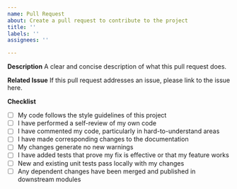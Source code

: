 ```yaml
---
name: Pull Request
about: Create a pull request to contribute to the project
title: ''
labels: ''
assignees: ''

---
```


**Description**
A clear and concise description of what this pull request does.

**Related Issue**
If this pull request addresses an issue, please link to the issue here.

**Checklist**
- [ ] My code follows the style guidelines of this project
- [ ] I have performed a self-review of my own code
- [ ] I have commented my code, particularly in hard-to-understand areas
- [ ] I have made corresponding changes to the documentation
- [ ] My changes generate no new warnings
- [ ] I have added tests that prove my fix is effective or that my feature works
- [ ] New and existing unit tests pass locally with my changes
- [ ] Any dependent changes have been merged and published in downstream modules
